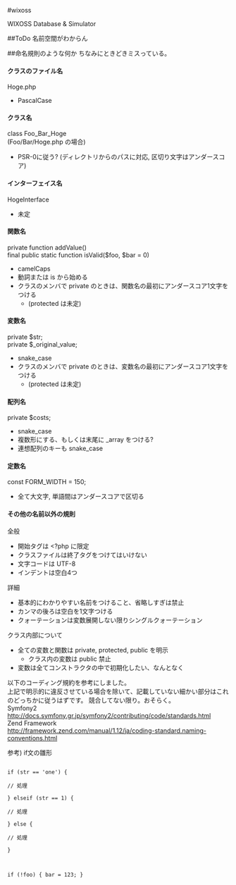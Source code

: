 #wixoss
  
WIXOSS Database &amp; Simulator  
  
  
  
##ToDo
名前空間がわからん  
  
  
  
##命名規則のような何か
ちなみにときどきミスっている。  
  
#### クラスのファイル名
Hoge.php  
* PascalCase
  
#### クラス名
class Foo_Bar_Hoge  
 (Foo/Bar/Hoge.php の場合)  
* PSR-0に従う? (ディレクトリからのパスに対応, 区切り文字はアンダースコア)
  
#### インターフェイス名
HogeInterface  
* 未定
  
#### 関数名
private function addValue()  
final public static function isValid($foo, $bar = 0)  
* camelCaps
* 動詞または is から始める
* クラスのメンバで private のときは、関数名の最初にアンダースコア1文字をつける
    * (protected は未定)
  
#### 変数名
private $str;  
private $_original_value;  
* snake_case
* クラスのメンバで private のときは、変数名の最初にアンダースコア1文字をつける
    * (protected は未定)
  
#### 配列名
private $costs;  
* snake_case
* 複数形にする、もしくは末尾に _array をつける?
* 連想配列のキーも snake_case
  
#### 定数名
const FORM_WIDTH = 150;  
* 全て大文字, 単語間はアンダースコアで区切る
  
#### その他の名前以外の規則
全般  
* 開始タグは <?php に限定
* クラスファイルは終了タグをつけてはいけない
* 文字コードは UTF-8
* インデントは空白4つ
  
詳細  
* 基本的にわかりやすい名前をつけること、省略しすぎは禁止
* カンマの後ろは空白を1文字つける
* クォーテーションは変数展開しない限りシングルクォーテーション
  
クラス内部について  
* 全ての変数と関数は private, protected, public を明示
    * クラス内の変数は public 禁止
* 変数は全てコンストラクタの中で初期化したい、なんとなく
  
  
以下のコーディング規約を参考にしました。  
上記で明示的に違反させている場合を除いて、記載していない細かい部分はこれのどっちかに従うはずです。
競合してない限り。おそらく。  
Symfony2  
http://docs.symfony.gr.jp/symfony2/contributing/code/standards.html  
Zend Framework  
http://framework.zend.com/manual/1.12/ja/coding-standard.naming-conventions.html  
  
  
参考) if文の雛形  
<code>  
if (str == 'one') {  
    // 処理  
} elseif (str == 1) {  
    // 処理  
} else {  
    // 処理  
}  
  
if (!foo) { bar = 123; }  
</code>
  
